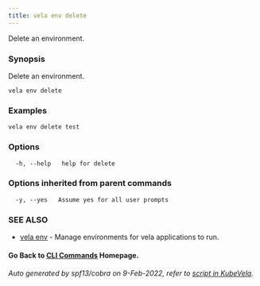 ```yaml
---
title: vela env delete
---
```


Delete an environment.

### Synopsis

Delete an environment.

```
vela env delete
```

### Examples

```
vela env delete test
```

### Options

```
  -h, --help   help for delete
```

### Options inherited from parent commands

```
  -y, --yes   Assume yes for all user prompts
```

### SEE ALSO

* [vela env](vela_env)	 - Manage environments for vela applications to run.

#### Go Back to [CLI Commands](vela) Homepage.


###### Auto generated by spf13/cobra on 9-Feb-2022, refer to [script in KubeVela](https://github.com/oam-dev/kubevela/tree/master/hack/docgen).
